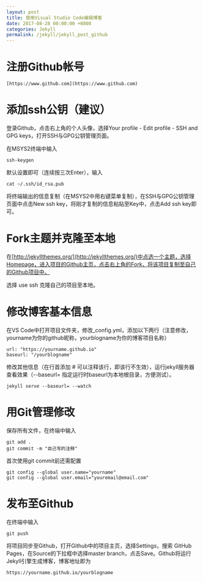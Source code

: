 ```yaml
---
layout: post
title: 使用Visual Studio Code编辑博客
date: 2017-08-28 00:00:00 +0800
categories: Jekyll
permalink: /jekyll/jekyll_post_github
---
```


# 注册Github帐号

    [https://www.github.com](https://www.github.com)

# 添加ssh公钥（建议）

登录Github，点击右上角的个人头像，选择Your profile - Edit profile - SSH and GPG keys，打开SSH与GPG公钥管理页面。

在MSYS2终端中输入

    ssh-keygen

默认设置即可（连续按三次Enter），输入
    
    cat ~/.ssh/id_rsa.pub

将终端输出的信息复制（在MSYS2中用右键菜单复制），在SSH与GPG公钥管理页面中点击New ssh key，将刚才复制的信息粘贴至Key中，点击Add ssh key即可。

# Fork主题并克隆至本地
在[http://jekyllthemes.org/](http://jekyllthemes.org/)中点选一个主题，选择Homepage，进入项目的Github主页，点击右上角的Fork，将该项目复制至自己的Github项目中。

选择 use ssh 克隆自己的项目至本地。

# 修改博客基本信息

在VS Code中打开项目文件夹，修改_config.yml，添加以下两行（注意修改，yourname为你的github昵称，yourblogname为你的博客项目名称）

    url: "https://yourname.github.io"
    baseurl: "/yourblogname"

修改其他信息（在行首添加 # 可以注释该行，即该行不生效），运行jekyll服务器查看效果（--baseurl=  指定运行时baseurl为本地根目录，方便测试）。

    jekyll serve --baseurl= --watch

# 用Git管理修改

保存所有文件，在终端中输入

    git add .
    git commit -m "自己写的注释"

首次使用git commit前还需配置

    git config --global user.name="yourname"
    git config --global user.email="youremail@email.com"

# 发布至Github

在终端中输入
    
    git push

将项目同步至Github，打开Github中的项目主页，选择Settings，搜索 GitHub Pages，在Source的下拉框中选择master branch，点击Save。Github将运行Jekyll引擎生成博客，博客地址即为 
    
    https://yourname.github.io/yourblogname
